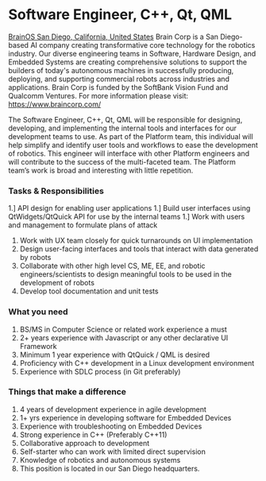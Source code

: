 # Software Engineer, C++, Qt, QML
[BrainOS  San Diego, California, United States](https://www.braincorp.com/job?gh_jid=4318749002)
Brain Corp is a San Diego-based AI company creating transformative core technology for the robotics industry. Our diverse engineering teams in Software, Hardware Design, and Embedded Systems are creating comprehensive solutions to support the builders of today's autonomous machines in successfully producing, deploying, and supporting commercial robots across industries and applications. Brain Corp is funded by the SoftBank Vision Fund and Qualcomm Ventures. For more information please visit: https://www.braincorp.com/   

The Software Engineer, C++, Qt, QML will be responsible for designing, developing, and implementing the internal tools and interfaces for our development teams to use. As part of the Platform team, this individual will help simplify and identify user tools and workflows to ease the development of robotics. This engineer will interface with other Platform engineers and will contribute to the success of the multi-faceted team. The Platform team’s work is broad and interesting with little repetition.

### Tasks & Responsibilities

 1.] API design for enabling user applications
 1.] Build user interfaces using QtWidgets/QtQuick API for use by the internal teams
 1.] Work with users and management to formulate plans of attack
1. Work with UX team closely for quick turnarounds on UI implementation
1. Design user-facing interfaces and tools that interact with data generated by robots
1. Collaborate with other high level CS, ME, EE, and robotic engineers/scientists to design meaningful tools to be used in the development of robots
1. Develop tool documentation and unit tests

### What you need

1. BS/MS in Computer Science or related work experience a must
1. 2+ years experience with Javascript or any other declarative UI Framework
1. Minimum 1 year experience with QtQuick / QML is desired
1. Proficiency with C++ development in a Linux development environment
1. Experience with SDLC process (in Git preferably)
### Things that make a difference

1. 4 years of development experience in agile development
1. 1+ yrs experience in developing software for Embedded Devices
1. Experience with troubleshooting on Embedded Devices
1. Strong experience in C++ (Preferably C++11)
1. Collaborative approach to development
1. Self-starter who can work with limited direct supervision
1. Knowledge of robotics and autonomous systems
1. This position is located in our San Diego headquarters.
